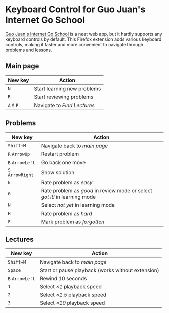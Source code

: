 # Keyboard Control for Guo Juan's Internet Go School

[Guo Juan's Internet Go School](https://internetgoschool.com/) is a neat web app, but it hardly
supports any keyboard controls by default. This Firefox extension adds various keyboard controls,
making it faster and more convenient to navigate through problems and lessons.

## Main page
|**New key**|**Action**
|---|---|
|`N`|Start learning new problems|
|`R`|Start reviewing problems|
|`A` `S` `F`|Navigate to *Find Lectures*|

## Problems
|**New key**|**Action**
|---|---|
|`Shift+M`|Navigate back to *main page*|
|`R` `ArrowUp`|Restart problem|
|`B` `ArrowLeft`|Go back one move|
|`S` `ArrowRight`|Show solution|
|`E`|Rate problem as *easy*|
|`G`|Rate problem as *good* in review mode or select *got it!* in learning mode|
|`N`|Select *not yet* in learning mode|
|`H`|Rate problem as *hard*|
|`F`|Mark problem as *forgotten*|

## Lectures
|**New key**|**Action**
|---|---|
|`Shift+M`|Navigate back to *main page*|
|`Space`|Start or pause playback (works without extension)|
|`B` `ArrowLeft`|Rewind 10 seconds|
|`1`|Select *×1* playback speed|
|`2`|Select *×1.5* playback speed|
|`3`|Select *×10* playback speed|

